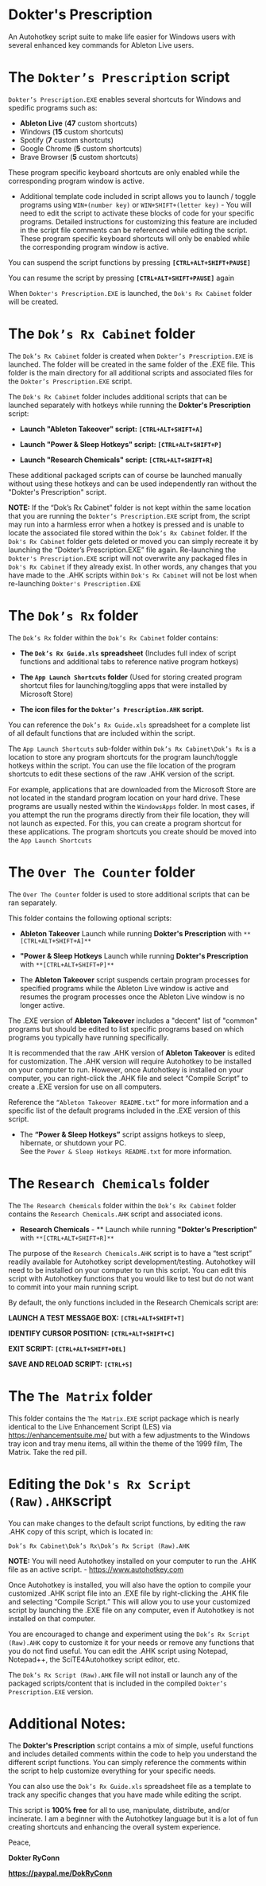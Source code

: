 # Dokter's Prescription
An Autohotkey script suite to make life easier for Windows users with several enhanced key commands for Ableton Live users.


#	The `Dokter’s Prescription` script

`Dokter’s Prescription.EXE` enables several shortcuts for Windows and spedific programs such as:

- **Ableton Live** (**47** custom shortcuts)
- Windows (**15** custom shortcuts)
- Spotify (**7** custom shortcuts)
- Google Chrome (**5** custom shortcuts)
- Brave Browser (**5** custom shortcuts)

These program specific keyboard shortcuts are only enabled while the corresponding program window is active.

- Additional template code included in  script allows you to launch / toggle programs using `WIN+(number key)` or `WIN+SHIFT+(letter key)` - You will need to edit the script to activate these blocks of code for your specific programs. Detailed instructions for customizing this feature are included in the script file comments can be referenced while editing the script. These program specific keyboard shortcuts will only be enabled while the corresponding program window is active.




You can suspend the script functions by pressing **`[CTRL+ALT+SHIFT+PAUSE]`**

You can resume the script by pressing **`[CTRL+ALT+SHIFT+PAUSE]`** again

When `Dokter's Prescription.EXE` is launched, the `Dok's Rx Cabinet` folder will be created.



#	The `Dok’s Rx Cabinet` folder

The `Dok’s Rx Cabinet` folder is created when `Dokter’s Prescription.EXE` is launched. The folder will be created in the same folder of the .EXE file. This folder is the main directory for all additional scripts and associated files for the `Dokter’s Prescription.EXE` script.

The `Dok's Rx Cabinet` folder includes additional scripts that can be launched separately with hotkeys while running the **Dokter's Prescription** script:

- **Launch "Ableton Takeover" script: `[CTRL+ALT+SHIFT+A]`**


- **Launch "Power & Sleep Hotkeys" script: `[CTRL+ALT+SHIFT+P]`**


- **Launch "Research Chemicals" script: `[CTRL+ALT+SHIFT+R]`**

These additional packaged scripts can of course be launched manually without using these hotkeys and can be used independently ran without the "Dokter's Prescription" script.

**NOTE:**  If the “Dok’s Rx Cabinet” folder is not kept within the same location that you are running the `Dokter’s Prescription.EXE` script from, the script may run into a harmless error when a hotkey is pressed and is unable to locate the associated file stored within the `Dok’s Rx Cabinet` folder. If the `Dok's Rx Cabinet` folder gets deleted or moved you can simply recreate it by launching the “Dokter’s Prescription.EXE” file again. Re-launching the `Dokter's Prescription.EXE` script will not overwrite any packaged files in `Dok's Rx Cabinet` if they already exist. In other words, any changes that you have made to the .AHK scripts within `Dok's Rx Cabinet` will not be lost when re-launching `Dokter's Prescription.EXE`



#	The `Dok’s Rx` folder

The `Dok’s Rx` folder within the `Dok’s Rx Cabinet` folder contains:
- **The `Dok’s Rx Guide.xls` spreadsheet**
(Includes full index of script functions and additional tabs to reference native program hotkeys)

- **The `App Launch Shortcuts` folder**
(Used for storing created program shortcut files for launching/toggling apps that were installed by Microsoft Store)

- **The icon files for the `Dokter’s Prescription.AHK` script.**

You can reference the `Dok’s Rx Guide.xls` spreadsheet for a complete list of all default functions that are included within the script. 

The `App Launch Shortcuts` sub-folder within `Dok’s Rx Cabinet\Dok’s Rx` is a location to store any program shortcuts for the program launch/toggle hotkeys within the script. You can use the file location of the program shortcuts to edit these sections of the raw .AHK version of the script.

For example, applications that are downloaded from the Microsoft Store are not located in the standard program location on your hard drive. These programs are usually nested within the `WindowsApps` folder. In most cases, if you attempt the run the programs directly from their file location, they will not launch as expected. For this, you can create a program shortcut for these applications. The program shortcuts you create should be moved into the `App Launch Shortcuts`



#	The `Over The Counter` folder

The `Over The Counter` folder is used to store additional scripts that can be ran separately.

This folder contains the following optional scripts:

- **Ableton Takeover** Launch while running **Dokter's Prescription** with `**[CTRL+ALT+SHIFT+A]**`
- **"Power & Sleep Hotkeys** Launch while running **Dokter's Prescription** with `**[CTRL+ALT+SHIFT+P]**`

- The **Ableton Takeover** script suspends certain program processes for specified programs while the Ableton Live window is active and resumes the program processes once the Ableton Live window is no longer active.

The .EXE version of **Ableton Takeover** includes a "decent" list of "common" programs but should be edited to list specific programs based on which programs you typically have running specifically.

It is recommended that the raw .AHK version of **Ableton Takeover** is edited for customization. The .AHK version will require Autohotkey to be installed on your computer to run. However, once Autohotkey is installed on your computer, you can right-click the .AHK file and select “Compile Script” to create a .EXE version for use on all computers.

Reference the `“Ableton Takeover README.txt”` for more information and a specific list of the default programs included in the .EXE version of this script.


- The **“Power & Sleep Hotkeys”** script assigns hotkeys to sleep, hibernate, or shutdown your PC.  
See the `Power & Sleep Hotkeys README.txt` for more information.




# The `Research Chemicals` folder

The `The Research Chemicals` folder within the `Dok’s Rx Cabinet` folder contains the `Research Chemicals.AHK` script and associated icons.

- **Research Chemicals** - ** Launch while running **"Dokter's Prescription"** with `**[CTRL+ALT+SHIFT+R]**`

The purpose of the `Research Chemicals.AHK` script is to have a “test script” readily available for Autohotkey script development/testing. Autohotkey will need to be installed on your computer to run this script. You can edit this script with Autohotkey functions that you would like to test but do not want to commit into your main running script.

By default, the only functions included in the Research Chemicals script are:

**LAUNCH  A TEST MESSAGE BOX: `[CTRL+ALT+SHIFT+T]`**

**IDENTIFY CURSOR POSITION: `[CTRL+ALT+SHIFT+C]`**

**EXIT SCRIPT: `[CTRL+ALT+SHIFT+DEL]`**

**SAVE AND RELOAD SCRIPT: `[CTRL+S]`**



#	The `The Matrix` folder

This folder contains the `The Matrix.EXE` script package which is nearly identical to the Live Enhancement Script (LES) via https://enhancementsuite.me/ but with a few adjustments to the Windows tray icon and tray menu items, all within the theme of the 1999 film, The Matrix. Take the red pill. 



#	Editing the `Dok's Rx Script (Raw).AHK`script

You can make changes to the default script functions, by editing the raw .AHK copy of this script, which is located in:

`Dok’s Rx Cabinet\Dok’s Rx\Dok’s Rx Script (Raw).AHK`

**NOTE:** You will need Autohotkey installed on your computer to run the .AHK file as an active script. - https://www.autohotkey.com

Once Autohotkey is installed, you will also have the option to compile your customized .AHK script file into an .EXE file by right-clicking the .AHK file and selecting “Compile Script.” This will allow you to use your customized script by launching the .EXE file on any computer, even if Autohotkey is not installed on that computer.

You are encouraged to change and experiment using the `Dok’s Rx Script (Raw).AHK` copy to customize it for your needs or remove any functions that you do not find useful. You can edit the .AHK script using Notepad, Notepad++, the SciTE4Autohotkey script editor, etc.

The `Dok’s Rx Script (Raw).AHK` file will not install or launch any of the packaged scripts/content that is included in the compiled `Dokter’s Prescription.EXE` version.



#	Additional Notes:

The **Dokter's Prescription** script contains a mix of simple, useful functions and includes detailed comments within the code to help you understand the different script functions. You can simply reference the comments within the script to help customize everything for your specific needs.

You can also use the `Dok’s Rx Guide.xls` spreadsheet file as a template to track any specific changes that you have made while editing the script.

This script is **100% free** for all to use, manipulate, distribute, and/or incinerate. I am a beginner with the Autohotkey language but it is a lot of fun creating shortcuts and enhancing the overall system experience.


Peace,

**Dokter RyConn**

**https://paypal.me/DokRyConn**
